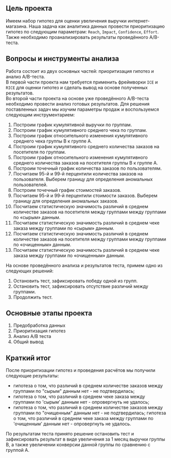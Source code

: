 ## Цель проекта
Имеем набор гипотез для оценки увеличения выручки интернет-магазина. Наша задача как аналитика данных провести приоритизацию гипотез по следующим параметрам: `Reach`, `Impact`, `Confidence`, `Effort`. Также необходимо проанализировать результаты проведённого A/B-теста.

## Вопросы и инструменты анализа
Работа состоит из двух основных частей: приоритизация гипотез и анализ A/B-теста.  
В первой части проекта нам требуется применить фреймворки `ICE` и `RICE` для оценки гипотез и сделать вывод на основе полученных результатов.   
Во второй части проекта на основе уже проведённого A/B-теста необходимо провести анализ готовых результатов. Для решения поставленных задач мы изучим параметры продаж и воспользуемся следующим инструментарием: 
1. Построим график кумулятивной выручки по группам. 
2. Построим график кумулятивного среднего чека по группам. 
3. Построим график относительного изменения кумулятивного среднего чека группы B к группе A. 
4. Построим график кумулятивного среднего количества заказов на посетителя по группам. 
5. Построим график относительного изменения кумулятивного среднего количества заказов на посетителя группы B к группе A.
6. Построим точечный график количества заказов по пользователям. 
7. Посчитаем 95-й и 99-й перцентили количества заказов на пользователя. Выберем границу для определения аномальных пользователей.
8. Построим точечный график стоимостей заказов. 
9. Посчитаем 95-й и 99-й перцентили стоимости заказов. Выберем границу для определения аномальных заказов.
10. Посчитаем статистическую значимость различий в среднем количестве заказов на посетителя между группами между группами по «сырым» данным.
11. Посчитаем статистическую значимость различий в среднем чеке заказа между группами по «сырым» данным. 
12. Посчитаем статистическую значимость различий в среднем количестве заказов на посетителя между группами между группами по «очищенным» данным. 
13. Посчитаем статистическую значимость различий в среднем чеке заказа между группами по «очищенным» данным. 

На основе проведённого анализа и результатов теста, примем одно из следующих решений:
1. Остановить тест, зафиксировать победу одной из групп.
2. Остановить тест, зафиксировать отсутствие различий между группами.
3. Продолжить тест.

## Основные этапы проекта
1. Предобработка данных
2. Приоритизация гипотез
3. Анализ A/B теста
4. Общий вывод

## Краткий итог
После приоритизации гипотез и проведения расчётов мы получили следующие результаты:
- гипотеза о том, что различий в среднем количестве заказов между группами по "сырым" данным нет - не подтвердилась;
- гипотеза о том, что различий в среднем чеке заказа между группами по 'сырым' данным нет - опровергнуть не удалось;
- гипотеза о том, что различий в среднем количестве заказов между группами по "очищенным" данным нет - не подтвердилась;
гипотеза о том, что различий в среднем чеке заказа между группами по 'очищенным' данным нет - опровергнуть не удалось.  

По результатам теста принято решение остановить тест и зафиксировать результат в виде увеличения за 1 месяц выручки группы В, а также увеличении конверсии данной группы по сравнению с группой A.
